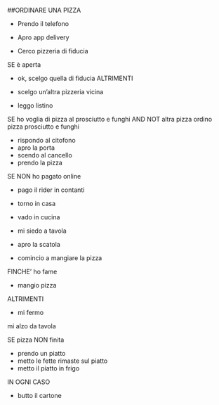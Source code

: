 ##ORDINARE UNA PIZZA

- Prendo il telefono

- Apro app delivery

- Cerco pizzeria di fiducia

SE è aperta
- ok, scelgo quella di fiducia
ALTRIMENTI 
- scelgo un’altra pizzeria vicina

- leggo listino

SE ho voglia di pizza al prosciutto e funghi AND NOT altra pizza
ordino pizza prosciutto e funghi

- rispondo al citofono
- apro la porta
- scendo al cancello
- prendo la pizza

SE NON ho pagato online
- pago il rider in contanti


- torno in casa
- vado in cucina
- mi siedo a tavola
- apro la scatola
- comincio a mangiare la pizza

FINCHE’ ho fame
- mangio pizza

ALTRIMENTI
- mi fermo

mi alzo da tavola

SE pizza NON finita
- prendo un piatto
- metto le fette rimaste sul piatto
- metto il piatto in frigo

IN OGNI CASO

- butto il cartone

